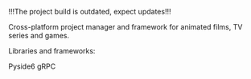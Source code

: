 !!!The project build is outdated, expect updates!!!

Cross-platform project manager and framework for animated films, TV series and games.

Libraries and frameworks:

Pyside6
gRPC
